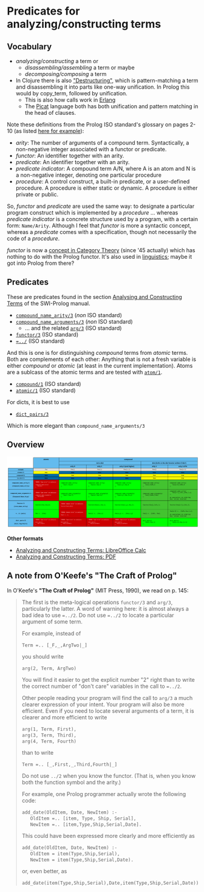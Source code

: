 # Predicates for analyzing/constructing terms

## Vocabulary

- *analyzing/constructing* a term or 
   - *disassembling/assembling* a term or maybe
   - *decomposing/composing* a term
- In Clojure there is also ["Destructuring"](https://clojure.org/guides/destructuring), which is pattern-matching a term and disassembling it into parts
  like one-way unification. In Prolog this would by copy_term, followed by unification.
  - This is also how calls work in [Erlang](https://en.wikipedia.org/wiki/Erlang_(programming_language))
  - The [Picat](http://picat-lang.org/) language both has both unification and pattern matching in the head of clauses.

Note these definitions from the Prolog ISO standard's glossary on pages 2-10 (as listed [here for example](https://stackoverflow.com/questions/49898738/is-this-prolog-terminology-correct-fact-rule-procedure-predicate)):

- *arity*: The number of arguments of a compound term. Syntactically, a non-negative integer associated with a functor or predicate.
- *functor*: An identifier together with an arity.
- *predicate*: An identifier together with an arity.
- *predicate indicator*: A compound term A/N, where A is an atom and N is a non-negative integer, denoting one particular procedure
- *procedure*: A control construct, a built-in predicate, or a user-defined procedure. A procedure is either static or dynamic. A procedure is either private or public.

So, _functor_ and _predicate_ are used the same way: to designate a particular program construct which is implemented by a
_procedure_ ... whereas _predicate indicator_ is a concrete structure used by a program, with a certain form: `Name/Arity`.
Although I feel that *functor* is more a syntactic concept, whereas a *predicate* comes with a specification, though not
necessarily the code of a *procedure*.

_functor_ is now a [concept in Category Theory](https://en.wikipedia.org/wiki/Functor) (since '45 actually) which has nothing
to do with the Prolog functor. It's also used in [linguistics](https://en.wikipedia.org/wiki/Function_word); maybe it got into Prolog from there?

## Predicates

These are predicates found in the section [Analysing and Constructing Terms](https://eu.swi-prolog.org/pldoc/man?section=manipterm) of the SWI-Prolog manual.

- [`compound_name_arity/3`](https://eu.swi-prolog.org/pldoc/doc_for?object=compound_name_arity/3) (_non_ ISO standard)
- [`compound_name_arguments/3`](https://eu.swi-prolog.org/pldoc/doc_for?object=compound_name_arguments/3) (_non_ ISO standard)
   - ... and the related [`arg/3`](https://eu.swi-prolog.org/pldoc/doc_for?object=arg/3) (ISO standard)
- [`functor/3`](https://eu.swi-prolog.org/pldoc/doc_for?object=functor/3) (ISO standard)
- [`=../`](https://eu.swi-prolog.org/pldoc/doc_for?object=(%3D..)/2) (ISO standard)

And this is one is for distinguishing _compound_ terms from _atomic_ terms. Both are complements of each other: Anything that
is not a fresh variable is either _compound_ or _atomic_ (at least in the current implementation). Atoms are a sublcass
of the atomic terms and are tested with [`atom/1`](https://eu.swi-prolog.org/pldoc/doc_for?object=atom/1).

- [`compound/1`](https://eu.swi-prolog.org/pldoc/doc_for?object=compound/1) (ISO standard)
- [`atomic/1`](https://eu.swi-prolog.org/pldoc/doc_for?object=atomic/1) (ISO standard)

For dicts, it is best to use 

- [`dict_pairs/3`](https://eu.swi-prolog.org/pldoc/doc_for?object=dict_pairs/3)

Which is more elegant than `compound_name_arguments/3`

## Overview 

![Analyzing and Constructing Terms](term_analysis_construction.png)

**Other formats**

- [Analyzing and Constructing Terms: LibreOffice Calc](term_analysis_construction.ods) 
- [Analyzing and Constructing Terms: PDF](term_analysis_construction.pdf)

## A note from O'Keefe's "The Craft of Prolog"

In O'Keefe's **"The Craft of Prolog"** (MIT Press, 1990), we read on p. 145:

> The first is the meta-logical operations `functor/3` and `arg/3`, particularly the latter. A word of warning here: 
> it is almost always a bad idea to use `=../2`. Do not use `=../2` to locate a particular argument of some term. 
>
> For example, instead of 
> 
> ```text
> Term =.. [_F,_,ArgTwo|_]
> ```
> 
> you should write
> 
> ```text
> arg(2, Term, ArgTwo)
> ```
> 
> You will find it easier to get the explicit number "2" right than to write the correct 
> number of "don't care" variables in the call to `=../2`.
> 
> Other people reading your program will find the call to `arg/3` a much clearer expression of your intent.
> Your program will also be more efficient. Even if you need to locate several arguments of a term, it is 
> clearer and more efficient to write
> 
> ```text
> arg(1, Term, First),
> arg(3, Term, Third),
> arg(4, Term, Fourth)
> ```
> 
> than to write
> 
> ```text
> Term =.. [_,First,_,Third,Fourth|_]
> ```
> 
> Do not use `../2` when you know the functor. (That is, when you know both the function symbol and the arity.)
> 
> For example, one Prolog programmer actually wrote the following code:
> 
> ```text
> add_date(OldItem, Date, NewItem) :- 
>    OldItem =.. [item, Type, Ship, Serial],
>    NewItem =.. [item,Type,Ship,Serial,Date].
> ```
> 
> This could have been expressed more clearly and more efficiently as
> 
> ```text
> add_date(OldItem, Date, NewItem) :-
>    OldItem = item(Type,Ship,Serial),
>    NewItem = item(Type,Ship,Serial,Date).
> ```
> 
> or, even better, as
> 
> ```text
> add_date(item(Type,Ship,Serial),Date,item(Type,Ship,Serial,Date)).
> ```
